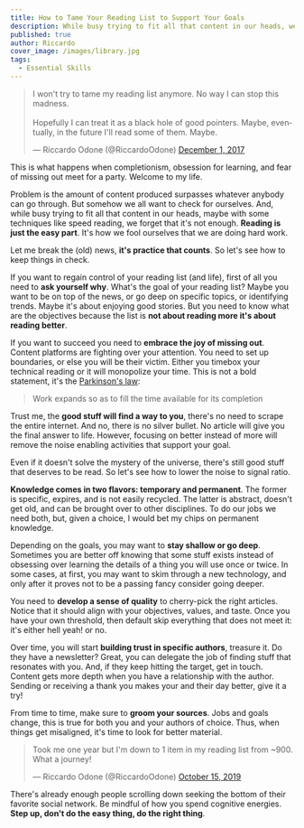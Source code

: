 ```yaml
---
title: How to Tame Your Reading List to Support Your Goals
description: While busy trying to fit all that content in our heads, we forget that reading is just the easy part.
published: true
author: Riccardo
cover_image: /images/library.jpg
tags:
  - Essential Skills
---
```


<blockquote class="twitter-tweet"><p lang="en" dir="ltr">I won&#39;t try to tame my reading list anymore. No way I can stop this madness.<br><br>Hopefully I can treat it as a black hole of good pointers. Maybe, eventually, in the future I&#39;ll read some of them. Maybe.</p>&mdash; Riccardo Odone (@RiccardoOdone) <a href="https://twitter.com/RiccardoOdone/status/936727904100208640?ref_src=twsrc%5Etfw">December 1, 2017</a></blockquote>

This is what happens when completionism, obsession for learning, and fear of missing out meet for a party. Welcome to my life.

Problem is the amount of content produced surpasses whatever anybody can go through. But somehow we all want to check for ourselves. And, while busy trying to fit all that content in our heads, maybe with some techniques like speed reading, we forget that it's not enough. **Reading is just the easy part**. It's how we fool ourselves that we are doing hard work.

Let me break the (old) news, **it's practice that counts**. So let's see how to keep things in check.

If you want to regain control of your reading list (and life), first of all you need to **ask yourself why**. What's the goal of your reading list? Maybe you want to be on top of the news, or go deep on specific topics, or identifying trends. Maybe it's about enjoying good stories. But you need to know what are the objectives because the list is **not about reading more it's about reading better**.

If you want to succeed you need to **embrace the joy of missing out**. Content platforms are fighting over your attention. You need to set up boundaries, or else you will be their victim. Either you timebox your technical reading or it will monopolize your time. This is not a bold statement, it's the [Parkinson's law](https://en.wikipedia.org/wiki/Parkinson%27s_law):

> Work expands so as to fill the time available for its completion

Trust me, the **good stuff will find a way to you**, there's no need to scrape the entire internet. And no, there is no silver bullet. No article will give you the final answer to life. However, focusing on better instead of more will remove the noise enabling activities that support your goal.

Even if it doesn't solve the mystery of the universe, there's still good stuff that deserves to be read. So let's see how to lower the noise to signal ratio.

**Knowledge comes in two flavors: temporary and permanent**. The former is specific, expires, and is not easily recycled. The latter is abstract, doesn't get old, and can be brought over to other disciplines. To do our jobs we need both, but, given a choice, I would bet my chips on permanent knowledge.

Depending on the goals, you may want to **stay shallow or go deep**. Sometimes you are better off knowing that some stuff exists instead of obsessing over learning the details of a thing you will use once or twice. In some cases, at first, you may want to skim through a new technology, and only after it proves not to be a passing fancy consider going deeper.

You need to **develop a sense of quality** to cherry-pick the right articles. Notice that it should align with your objectives, values, and taste. Once you have your own threshold, then default skip everything that does not meet it: it's either hell yeah! or no.

Over time, you will start **building trust in specific authors**, treasure it. Do they have a newsletter? Great, you can delegate the job of finding stuff that resonates with you. And, if they keep hitting the target, get in touch. Content gets more depth when you have a relationship with the author. Sending or receiving a thank you makes your and their day better, give it a try!

From time to time, make sure to **groom your sources**. Jobs and goals change, this is true for both you and your authors of choice. Thus, when things get misaligned, it's time to look for better material.

<blockquote class="twitter-tweet"><p lang="en" dir="ltr">Took me one year but I&#39;m down to 1 item in my reading list from ~900. What a journey!</p>&mdash; Riccardo Odone (@RiccardoOdone) <a href="https://twitter.com/RiccardoOdone/status/1184191219955576832?ref_src=twsrc%5Etfw">October 15, 2019</a></blockquote>

There's already enough people scrolling down seeking the bottom of their favorite social network. Be mindful of how you spend cognitive energies. **Step up, don't do the easy thing, do the right thing**.

